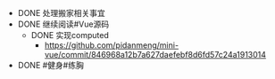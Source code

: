 - DONE 处理搬家相关事宜
- DONE 继续阅读#Vue源码
	- DONE 实现computed
		- https://github.com/pidanmeng/mini-vue/commit/846968a12b7a627daefebf8d6fd57c24a1913014
- DONE #健身#练胸
